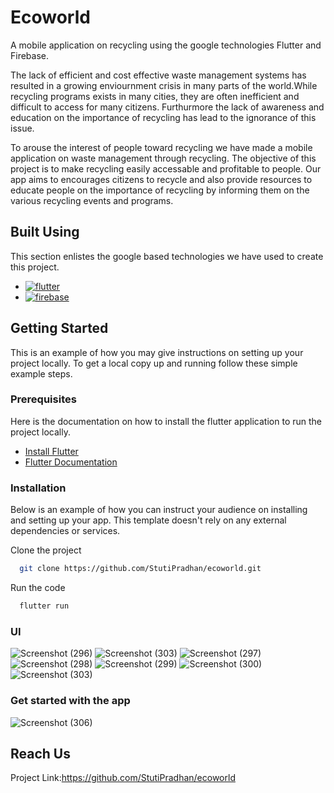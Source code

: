 
# Ecoworld

A mobile application on recycling using the google technologies Flutter and Firebase.

The lack of efficient and cost effective waste management systems has resulted in a growing enviournment crisis in many parts of the world.While recycling programs exists in many cities, they are often inefficient and difficult to access for many citizens. Furthurmore the lack of awareness and education on the importance of recycling has lead to the ignorance of this issue.

To arouse the interest of people toward recycling we have made a mobile application on waste management through recycling. The objective of this project is to make recycling easily accessable and profitable to people. Our app aims to encourages citizens to recycle and also provide resources to educate people on the importance of recycling by informing them on the various recycling events and programs.

## Built Using

This section enlistes the google based technologies we have used to create this project.
- [![flutter](https://img.shields.io/badge/flutter-F0FFFF?style=for-the-badge&logo=flutter&logoColor=blue)](https://flutter.dev/)
- [![firebase](https://img.shields.io/badge/firebase-1E90FF?style=for-the-badge&logo=firebase&logoColor=yellow)](https://firebase.google.com/)

## Getting Started

This is an example of how you may give instructions on setting up your project locally. To get a local copy up and running follow these simple example steps.

### Prerequisites
Here is the documentation on how to install the flutter application to run the project locally.

- [Install Flutter](https://docs.flutter.dev/get-started/install)
- [Flutter Documentation](https://docs.flutter.dev/)

### Installation
Below is an example of how you can instruct your audience on installing and setting up your app. This template doesn't rely on any external dependencies or services.

Clone the project

```bash
  git clone https://github.com/StutiPradhan/ecoworld.git
```

Run the code
```bash
  flutter run
```
### UI
![Screenshot (296)](https://user-images.githubusercontent.com/109619458/228728143-c2b108ad-e2e0-426a-ad77-8358688c79e9.png)
![Screenshot (303)](https://user-images.githubusercontent.com/109619458/228728284-0755e78b-934c-457c-b7a1-f084f334a051.png)
![Screenshot (297)](https://user-images.githubusercontent.com/109619458/228728213-e605225d-566c-4aa6-adc8-0dd4a3b26d31.png)
![Screenshot (298)](https://user-images.githubusercontent.com/109619458/228728250-f04c6ff5-740a-41ac-bdaa-842d41573afc.png)
![Screenshot (299)](https://user-images.githubusercontent.com/109619458/228728552-5400a0c0-9d9b-4215-b9b6-e22665290551.png)
![Screenshot (300)](https://user-images.githubusercontent.com/109619458/228728278-f6290274-7919-4a62-88aa-d5d3dcf98a14.png)
![Screenshot (303)](https://user-images.githubusercontent.com/109619458/228728691-8ba9419f-8436-4d4b-84c8-6096b6a81006.png)


### Get started with the app

![Screenshot (306)](https://user-images.githubusercontent.com/109619458/228727737-1cbcbbee-85e3-4855-ac7b-9b07d5a5aed1.png)


## Reach Us
Project Link:https://github.com/StutiPradhan/ecoworld







